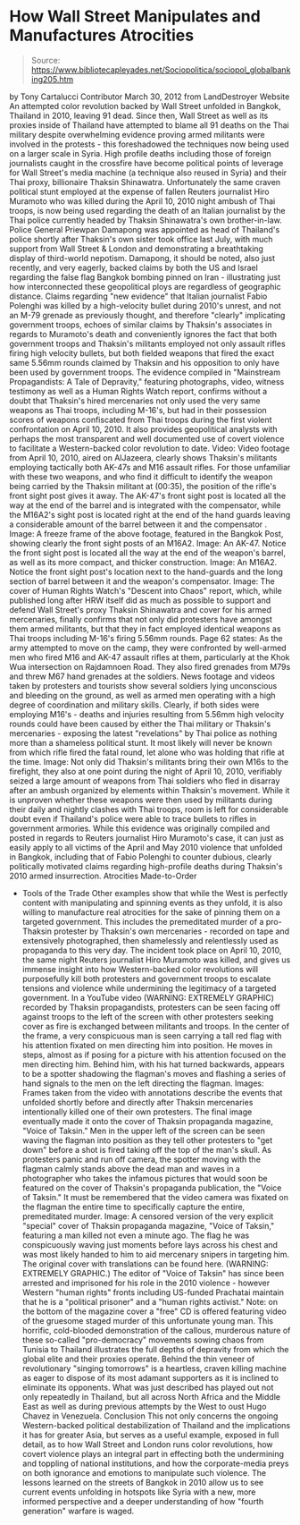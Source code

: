 # How Wall Street Manipulates and Manufactures Atrocities

> Source: https://www.bibliotecapleyades.net/Sociopolitica/sociopol_globalbanking205.htm

by Tony Cartalucci
Contributor
March 30, 2012
from
LandDestroyer Website
An attempted color revolution backed by Wall
Street unfolded in Bangkok, Thailand in 2010, leaving 91 dead.
Since then, Wall Street as well as its proxies
inside of Thailand have attempted to blame all 91 deaths on the Thai
military despite overwhelming evidence proving armed militants were involved
in the protests - this foreshadowed the techniques now being used on a
larger scale in Syria.
High profile deaths including those of foreign journalists caught in the
crossfire have become political points of leverage for Wall Street's media
machine (a technique also reused in Syria) and their Thai proxy, billionaire
Thaksin Shinawatra.
Unfortunately the same craven political stunt employed
at the expense of fallen Reuters journalist Hiro Muramoto who was killed
during the April 10, 2010 night ambush of Thai troops, is now being used
regarding the death of an Italian journalist by the Thai police currently
headed by Thaksin Shinawatra's own brother-in-law.
Police General Priewpan Damapong was appointed as head of Thailand's police
shortly after Thaksin's own sister took office last July, with much support
from Wall Street & London and demonstrating a breathtaking display of
third-world nepotism.
Damapong, it should be noted, also just recently, and
very eagerly, backed claims by both the US and Israel regarding the false
flag Bangkok bombing pinned on Iran - illustrating just how interconnected
these geopolitical ploys are regardless of geographic distance.
Claims regarding "new evidence" that Italian journalist Fabio Polenghi was
killed by a high-velocity bullet during 2010's unrest, and not an M-79
grenade as previously thought, and therefore "clearly" implicating
government troops, echoes of similar claims by Thaksin's associates in
regards to Muramoto's death and conveniently ignores the fact that both
government troops and Thaksin's militants employed not only assault rifles
firing high velocity bullets, but both fielded weapons that fired the exact
same 5.56mm rounds claimed by Thaksin and his opposition to only have been
used by government troops.
The evidence compiled in "Mainstream Propagandists: A Tale of Depravity,"
featuring photographs, video, witness testimony as well as a Human Rights
Watch report, confirms without a doubt that Thaksin's hired mercenaries not
only used the very same weapons as Thai troops, including M-16's, but had in
their possession scores of weapons confiscated from Thai troops during the
first violent confrontation on April 10, 2010.
It also provides geopolitical
analysts with perhaps the most transparent and well documented use of covert
violence to facilitate a Western-backed color revolution to date.
Video: Video footage from April 10, 2010, aired on AlJazeera, clearly shows
Thaksin's militants employing tactically both AK-47s and M16 assault rifles.
For those unfamiliar with these two weapons, and who find it difficult to
identify the weapon being carried by the Thaksin militant at (00:35), the
position of the rifle's front sight post gives it away.
The AK-47's front
sight post is located all the way at the end of the barrel and is integrated
with the compensator, while the M16A2's sight post is located right at the
end of the hand guards leaving a considerable amount of the barrel between
it and the compensator .
Image: A freeze frame of the above footage, featured in the Bangkok Post,
showing clearly the front sight posts of an M16A2.
Image: An AK-47. Notice the front sight post is located all the way at the
end of the weapon's barrel, as well as its more compact, and thicker
construction.
Image: An M16A2. Notice the front sight post's location next to the
hand-guards and the long section of barrel between it and the weapon's
compensator.
Image:
The cover of Human Rights Watch's "Descent into Chaos" report,
which, while published long after HRW itself did as much as possible to
support and defend Wall Street's proxy Thaksin Shinawatra and cover for his
armed mercenaries, finally confirms that not only did protesters have
amongst them armed militants, but that they in fact employed identical
weapons as Thai troops including M-16's firing 5.56mm rounds.
Page 62 states:
As the army attempted to move on the camp, they were confronted by
well-armed men who fired M16 and AK-47 assault rifles at them, particularly
at the Khok Wua intersection on Rajdamnoen Road.
They also fired grenades
from M79s and threw M67 hand grenades at the soldiers.
News footage and
videos taken by protesters and tourists show several soldiers lying
unconscious and bleeding on the ground, as well as armed men operating with
a high degree of coordination and military skills.
Clearly, if both sides were employing M16's - deaths and injuries resulting
from 5.56mm high velocity rounds could have been caused by either the Thai
military or Thaksin's mercenaries - exposing the latest "revelations" by
Thai police as nothing more than a shameless political stunt.
It most likely
will never be known from which rifle fired the fatal round, let alone who
was holding that rifle at the time.
Image: Not only did Thaksin's militants bring their own M16s to the
firefight, they also at one point during the night of April 10, 2010,
verifiably seized a large amount of weapons from Thai soldiers who fled in
disarray after an ambush organized by elements within Thaksin's movement.
While it is unproven whether these weapons were then used by militants
during their daily and nightly clashes with Thai troops, room is left for
considerable doubt even if Thailand's police were able to trace bullets to
rifles in government armories.
While this evidence was originally compiled and posted in regards to Reuters
journalist Hiro Muramoto's case, it can just as easily apply to all victims
of the April and May 2010 violence that unfolded in Bangkok, including that
of Fabio Polenghi to counter dubious, clearly politically motivated claims
regarding high-profile deaths during Thaksin's 2010 armed insurrection.
Atrocities Made-to-Order
- Tools of the Trade
Other examples show that while the West is perfectly content with
manipulating and spinning events as they unfold, it is also willing to
manufacture real atrocities for the sake of pinning them on a targeted
government.
This includes the premeditated murder of a pro-Thaksin protester
by Thaksin's own mercenaries - recorded on tape and extensively
photographed, then shamelessly and relentlessly used as propaganda to this
very day.
The incident took place on April 10, 2010, the same night Reuters
journalist Hiro Muramoto was killed, and gives us immense insight into how
Western-backed color revolutions will purposefully kill both protesters and
government troops to escalate tensions and violence while undermining the
legitimacy of a targeted government.
In a
YouTube video (WARNING: EXTREMELY GRAPHIC) recorded by Thaksin
propagandists, protesters can be seen facing off against troops to the left
of the screen with other protesters seeking cover as fire is exchanged
between militants and troops.
In the center of the frame, a very conspicuous
man is seen carrying a tall red flag with his attention fixated on men
directing him into position. He moves in steps, almost as if posing for a
picture with his attention focused on the men directing him.
Behind him,
with his hat turned backwards, appears to be a spotter shadowing the
flagman's moves and flashing a series of hand signals to the men on the left
directing the flagman.
Images: Frames taken from the video with annotations describe the events that
unfolded shortly before and directly after Thaksin mercenaries intentionally
killed one of their own protesters. The final image eventually made it onto
the cover of Thaksin propaganda magazine, "Voice of Taksin."
Men in the upper left of the screen can be seen waving the flagman into
position as they tell other protesters to "get down" before a shot is fired
taking off the top of the man's skull.
As protesters panic and run off
camera, the spotter moving with the flagman calmly stands above the dead man
and waves in a photographer who takes the infamous pictures that would soon
be featured on the cover of Thaksin's propaganda publication, the "Voice of
Taksin."
It must be remembered that the video camera was fixated on the
flagman the entire time to specifically capture the entire, premeditated
murder.
Image: A censored version of the very explicit "special" cover of Thaksin
propaganda magazine, "Voice of Taksin," featuring a man killed not even a
minute ago. The flag he was conspicuously waving just moments before lays
across his chest and was most likely handed to him to aid mercenary snipers
in targeting him. The original cover with translations can be found here.
(WARNING: EXTREMELY GRAPHIC.)
The editor of "Voice of Taksin" has since been
arrested and imprisoned for his role in the 2010 violence - however Western
"human rights" fronts including US-funded Prachatai maintain that he is a
"political prisoner" and a "human rights activist."
Note: on the bottom of
the magazine cover a "free" CD is offered featuring video of the gruesome
staged murder of this unfortunate young man.
This horrific, cold-blooded demonstration of the callous, murderous nature
of these so-called "pro-democracy" movements sowing chaos from Tunisia to
Thailand illustrates the full depths of depravity from which the global
elite and their proxies operate.
Behind the thin veneer of revolutionary
"singing tomorrows" is a heartless, craven killing machine as eager to
dispose of its most adamant supporters as it is inclined to eliminate its
opponents.
What was just described has played out not only repeatedly in
Thailand, but all across North Africa and the Middle East as well as during
previous attempts by the West to oust Hugo Chavez in Venezuela.
Conclusion
This not only concerns the ongoing Western-backed political destabilization
of Thailand and the implications it has for greater Asia, but serves as a
useful example, exposed in full detail, as to how Wall Street and London
runs color revolutions, how covert violence plays an integral part in
effecting both the undermining and toppling of national institutions, and
how the corporate-media preys on both ignorance and emotions to manipulate
such violence.
The lessons learned on the streets of Bangkok in 2010 allow
us to see current events unfolding in hotspots like Syria with a new, more
informed perspective and a deeper understanding of how "fourth generation"
warfare is waged.
